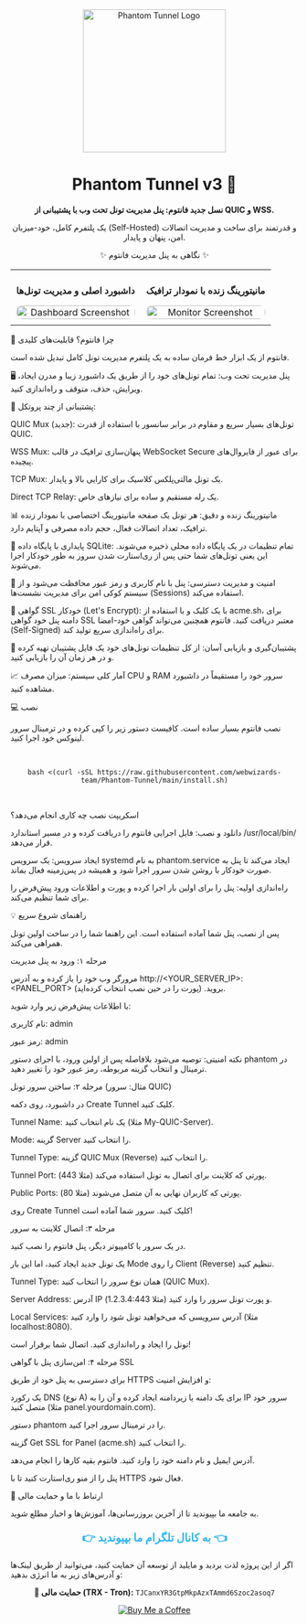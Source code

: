<div align="center">
<img src="https://github.com/webwizards-team/Phantom-Tunnel/blob/e017183c02818c39d81fdd809bc9b1cf054e0aff/photo/logo.png" alt="Phantom Tunnel Logo" width="250"/>
<h1>Phantom Tunnel v3 👻</h1>
<p><strong>نسل جدید فانتوم: پنل مدیریت تونل تحت وب با پشتیبانی از QUIC و WSS.</strong></p>
<p>یک پلتفرم کامل، خود-میزبان (Self-Hosted) و قدرتمند برای ساخت و مدیریت اتصالات امن، پنهان و پایدار.</p>
</div>

<p align="center">✨ نگاهی به پنل مدیریت فانتوم ✨</p>
<table align="center" style="border: none;">
<tr style="border: none;">
<td align="center" style="border: none; padding: 10px;">
<p><strong>داشبورد اصلی و مدیریت تونل‌ها</strong></p>
<img src="https://raw.githubusercontent.com/webwizards-team/Phantom-Tunnel/main/assets/dashboard.png" alt="Dashboard Screenshot" style="border-radius: 10px; max-width: 450px; width: 100%;"/>
</td>
<td align="center" style="border: none; padding: 10px;">
<p><strong>مانیتورینگ زنده با نمودار ترافیک</strong></p>
<img src="https://raw.githubusercontent.com/webwizards-team/Phantom-Tunnel/main/assets/monitor.png" alt="Monitor Screenshot" style="border-radius: 10px; max-width: 450px; width: 100%;"/>
</td>
</tr>
</table>

🚀 چرا فانتوم؟ قابلیت‌های کلیدی

فانتوم از یک ابزار خط فرمان ساده به یک پلتفرم مدیریت تونل کامل تبدیل شده است.

🖥️ پنل مدیریت تحت وب:
تمام تونل‌های خود را از طریق یک داشبورد زیبا و مدرن ایجاد، ویرایش، حذف، متوقف و راه‌اندازی کنید.

🚀 پشتیبانی از چند پروتکل:

QUIC Mux (جدید): تونل‌های بسیار سریع و مقاوم در برابر سانسور با استفاده از قدرت QUIC.

WSS Mux: پنهان‌سازی ترافیک در قالب WebSocket Secure برای عبور از فایروال‌های پیچیده.

TCP Mux: یک تونل مالتی‌پلکس کلاسیک برای کارایی بالا و پایدار.

Direct TCP Relay: یک رله مستقیم و ساده برای نیازهای خاص.

📊 مانیتورینگ زنده و دقیق:
هر تونل یک صفحه مانیتورینگ اختصاصی با نمودار زنده ترافیک، تعداد اتصالات فعال، حجم داده مصرفی و آپتایم دارد.

💾 پایداری با پایگاه داده SQLite:
تمام تنظیمات در یک پایگاه داده محلی ذخیره می‌شوند. این یعنی تونل‌های شما حتی پس از ری‌استارت شدن سرور به طور خودکار اجرا می‌شوند.

🔐 امنیت و مدیریت دسترسی:
پنل با نام کاربری و رمز عبور محافظت می‌شود و از سیستم کوکی امن برای مدیریت نشست‌ها (Sessions) استفاده می‌کند.

📜 گواهی SSL خودکار (Let's Encrypt):
با یک کلیک و با استفاده از acme.sh، برای دامنه پنل خود گواهی SSL معتبر دریافت کنید. فانتوم همچنین می‌تواند گواهی خود-امضا (Self-Signed) برای راه‌اندازی سریع تولید کند.

🔄 پشتیبان‌گیری و بازیابی آسان:
از کل تنظیمات تونل‌های خود یک فایل پشتیبان تهیه کرده و در هر زمان آن را بازیابی کنید.

📈 آمار کلی سیستم:
میزان مصرف CPU و RAM سرور خود را مستقیماً در داشبورد مشاهده کنید.

💻 نصب

نصب فانتوم بسیار ساده است. کافیست دستور زیر را کپی کرده و در ترمینال سرور لینوکس خود اجرا کنید.

<br>

<div align="center">
<pre><code>bash &lt;(curl -sSL https://raw.githubusercontent.com/webwizards-team/Phantom-Tunnel/main/install.sh)</code></pre>
</div>

<br>

اسکریپت نصب چه کاری انجام می‌دهد؟

دانلود و نصب: فایل اجرایی فانتوم را دریافت کرده و در مسیر استاندارد /usr/local/bin/ قرار می‌دهد.

ایجاد سرویس: یک سرویس systemd به نام phantom.service ایجاد می‌کند تا پنل به صورت خودکار با روشن شدن سرور اجرا شود و همیشه در پس‌زمینه فعال بماند.

راه‌اندازی اولیه: پنل را برای اولین بار اجرا کرده و پورت و اطلاعات ورود پیش‌فرض را برای شما تنظیم می‌کند.

💡 راهنمای شروع سریع

پس از نصب، پنل شما آماده استفاده است. این راهنما شما را در ساخت اولین تونل همراهی می‌کند.

مرحله ۱: ورود به پنل مدیریت

مرورگر وب خود را باز کرده و به آدرس http://<YOUR_SERVER_IP>:<PANEL_PORT> بروید. (پورت را در حین نصب انتخاب کرده‌اید).

با اطلاعات پیش‌فرض زیر وارد شوید:

نام کاربری: admin

رمز عبور: admin

نکته امنیتی: توصیه می‌شود بلافاصله پس از اولین ورود، با اجرای دستور phantom در ترمینال و انتخاب گزینه مربوطه، رمز عبور خود را تغییر دهید.

مرحله ۲: ساختن سرور تونل (مثال: سرور QUIC)

در داشبورد، روی دکمه Create Tunnel کلیک کنید.

Tunnel Name: یک نام انتخاب کنید (مثلا My-QUIC-Server).

Mode: گزینه Server را انتخاب کنید.

Tunnel Type: گزینه QUIC Mux (Reverse) را انتخاب کنید.

Tunnel Port: پورتی که کلاینت برای اتصال به تونل استفاده می‌کند (مثلا 443).

Public Ports: پورتی که کاربران نهایی به آن متصل می‌شوند (مثلا 80).

روی Create Tunnel کلیک کنید. سرور شما آماده است!

مرحله ۳: اتصال کلاینت به سرور

در یک سرور یا کامپیوتر دیگر، پنل فانتوم را نصب کنید.

یک تونل جدید ایجاد کنید، اما این بار Mode را روی Client (Reverse) تنظیم کنید.

Tunnel Type: همان نوع سرور را انتخاب کنید (QUIC Mux).

Server Address: آدرس IP و پورت تونل سرور را وارد کنید (مثلا 1.2.3.4:443).

Local Services: آدرس سرویسی که می‌خواهید تونل شود را وارد کنید (مثلا localhost:8080).

تونل را ایجاد و راه‌اندازی کنید. اتصال شما برقرار است!

مرحله ۴: امن‌سازی پنل با گواهی SSL

برای دسترسی به پنل خود از طریق HTTPS و افزایش امنیت:

یک رکورد DNS (نوع A) برای یک دامنه یا زیردامنه ایجاد کرده و آن را به IP سرور خود متصل کنید (مثلا panel.yourdomain.com).

دستور phantom را در ترمینال سرور اجرا کنید.

گزینه Get SSL for Panel (acme.sh) را انتخاب کنید.

آدرس ایمیل و نام دامنه خود را وارد کنید. فانتوم بقیه کارها را انجام می‌دهد.

پنل را از منو ری‌استارت کنید تا با HTTPS فعال شود.

📢 ارتباط با ما و حمایت مالی

به جامعه ما بپیوندید تا از آخرین بروزرسانی‌ها، آموزش‌ها و اخبار مطلع شوید.

<div align="center" style="font-size: 1.2rem; margin: 20px 0;">
<a href="https://t.me/WebWizardsTeam" style="text-decoration: none; color: #29b6f6;">
<strong>👉 به کانال تلگرام ما بپیوندید 👈</strong>
</a>
</div>


اگر از این پروژه لذت بردید و مایلید از توسعه آن حمایت کنید، می‌توانید از طریق لینک‌ها و آدرس‌های زیر به ما انرژی بدهید:

<div align="center">
<p>
<strong>💸 حمایت مالی (TRX - Tron):</strong> <code>TJCanxYR3GtpMkpAzxTAmmd6Szoc2asoq7</code>
</p>
<a href="https://www.coffeebede.com/nitroserver">
<img src="https://coffeebede.ir/DashboardTemplateV2/app-assets/images/banner/default-yellow.svg" alt="Buy Me a Coffee"/>
</a>
</div>
